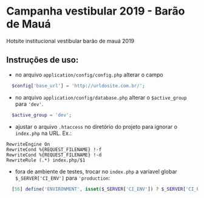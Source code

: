# Campanha vestibular 2019 - Barão de Mauá 
Hotsite institucional vestibular barão de mauá 2019

## Instruções de uso:

* no arquivo ```application/config/config.php``` alterar o campo 
```php 
  $config['base_url'] = 'http://urldosite.com.br/';
``` 

* no arquivo ```application/config/database.php``` alterar o ```$active_group``` para ```'dev'```.
```php
  $active_group = 'dev';
```

* ajustar o arquivo ```.htaccess``` no diretório do projeto para ignorar o ```index.php``` na URL.
Ex.: 
``` 
RewriteEngine On
RewriteCond %{REQUEST_FILENAME} !-f
RewriteCond %{REQUEST_FILENAME} !-d
RewriteRule (.*) index.php/$1
```

* fora de ambiente de testes, trocar no ```index.php``` a variavel globar ```$_SERVER['CI_ENV']``` para ```'production```:
```php
  [56] define('ENVIRONMENT', isset($_SERVER['CI_ENV']) ? $_SERVER['CI_ENV'] : 'production');
```
